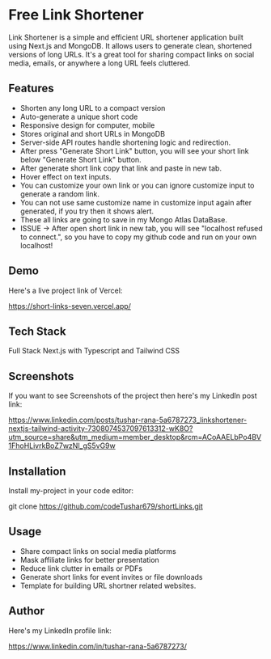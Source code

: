 
#  Free Link Shortener

Link Shortener is a simple and efficient URL shortener application built using Next.js and MongoDB. It allows users to generate clean, shortened versions of long URLs. It's a great tool for sharing compact links on social media, emails, or anywhere a long URL feels cluttered.



## Features

- Shorten any long URL to a compact version
- Auto-generate a unique short code
- Responsive design for computer, mobile
- Stores original and short URLs in MongoDB
- Server-side API routes handle shortening logic and redirection.
- After press "Generate Short Link" button, you will see your short link below "Generate Short Link" button.
- After generate short link copy that link and paste in new tab.
- Hover effect on text inputs.
- You can customize your own link or you can ignore customize input to generate a random link.
- You can not use same customize name in customize input again after generated, if you try then it shows alert.
- These all links are going to save in my Mongo Atlas DataBase.
- ISSUE -> After open short link in new tab, you will see "localhost refused to connect.", so you have to copy my github code and run on your own localhost!



## Demo

Here's a live project link of Vercel:

https://short-links-seven.vercel.app/



## Tech Stack

Full Stack Next.js with Typescript and Tailwind CSS



## Screenshots

If you want to see Screenshots of the project then here's my LinkedIn post link:

https://www.linkedin.com/posts/tushar-rana-5a6787273_linkshortener-nextjs-tailwind-activity-7308074537097613312-wK8O?utm_source=share&utm_medium=member_desktop&rcm=ACoAAELbPo4BV1FhoHLivrkBoZ7wzNl_gS5vG9w



## Installation

Install my-project in your code editor:

git clone https://github.com/codeTushar679/shortLinks.git



## Usage

- Share compact links on social media platforms
- Mask affiliate links for better presentation
- Reduce link clutter in emails or PDFs
- Generate short links for event invites or file downloads
- Template for building URL shortner related websites.



## Author

Here's my LinkedIn profile link:

https://www.linkedin.com/in/tushar-rana-5a6787273/
